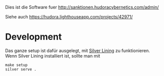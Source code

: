 Dies ist die Software fuer http://sanktionen.hudoracybernetics.com/admin/

Siehe auch https://hudora.lighthouseapp.com/projects/42971/

# Development

Das ganze setup ist dafür ausgelegt, mit [Silver Lining][1] zu funktionieren.
Wenn Silver Lining installiert ist, sollte man mit 

    make setup
    silver serve .

[1]: http://cloudsilverlining.org